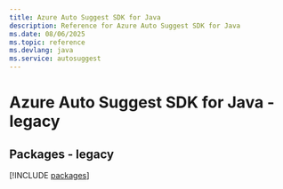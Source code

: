 ```yaml
---
title: Azure Auto Suggest SDK for Java
description: Reference for Azure Auto Suggest SDK for Java
ms.date: 08/06/2025
ms.topic: reference
ms.devlang: java
ms.service: autosuggest
---
```

# Azure Auto Suggest SDK for Java - legacy
## Packages - legacy
[!INCLUDE [packages](auto-suggest-index.md)]